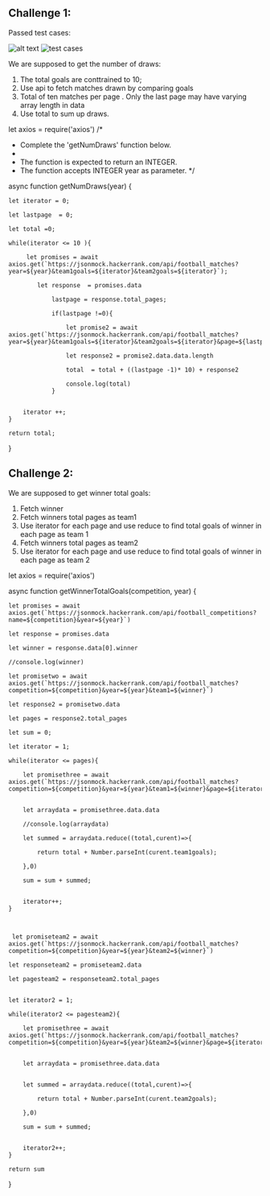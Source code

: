 ## Challenge 1:

Passed test cases:

![alt text](https://github.com/[username]/[reponame]/blob/[branch]/image.jpg?raw=true)
![test cases](https://github.com/taylorhelene/Hackerrank-certify-solutions-with-explanations/blob/main/Api%20Intermediate/images/day1/Api%20intermediate.PNG?raw=true)

We are supposed to get the number of draws:

1. The total goals are conttrained to 10;
2. Use api to fetch matches drawn by comparing goals
3. Total of ten matches per page . Only the last page may have varying array length in data
4. Use total to sum up draws.

let axios = require('axios') 
/*
 * Complete the 'getNumDraws' function below.
 *
 * The function is expected to return an INTEGER.
 * The function accepts INTEGER year as parameter.
 */

async function getNumDraws(year) {
    
    let iterator = 0;
    
    let lastpage  = 0;
    
    let total =0;
    
    while(iterator <= 10 ){
        
         let promises = await axios.get(`https://jsonmock.hackerrank.com/api/football_matches?year=${year}&team1goals=${iterator}&team2goals=${iterator}`);
    
            let response  = promises.data
   
                lastpage = response.total_pages;
                
                if(lastpage !=0){
                    
                    let promise2 = await axios.get(`https://jsonmock.hackerrank.com/api/football_matches?year=${year}&team1goals=${iterator}&team2goals=${iterator}&page=${lastpage}`);
                
                    let response2 = promise2.data.data.length
                
                    total  = total + ((lastpage -1)* 10) + response2
                
                    console.log(total)
                }
             
        
        iterator ++;
    }
    
    return total;
   

}

## Challenge 2:

We are supposed to get winner total goals:

1. Fetch winner
2. Fetch winners total pages as team1
3. Use iterator for each page and use reduce to find total goals of winner in each page as team 1
2. Fetch winners total pages as team2
3. Use iterator for each page and use reduce to find total goals of winner in each page as team 2

let axios = require('axios')

async function getWinnerTotalGoals(competition, year) {
    
    let promises = await axios.get(`https://jsonmock.hackerrank.com/api/football_competitions?name=${competition}&year=${year}`)
    
    let response = promises.data
    
    let winner = response.data[0].winner
    
    //console.log(winner)
    
    let promisetwo = await axios.get(`https://jsonmock.hackerrank.com/api/football_matches?competition=${competition}&year=${year}&team1=${winner}`)
    
    let response2 = promisetwo.data
    
    let pages = response2.total_pages
    
    let sum = 0;
    
    let iterator = 1;
    
    while(iterator <= pages){
        
        let promisethree = await axios.get(`https://jsonmock.hackerrank.com/api/football_matches?competition=${competition}&year=${year}&team1=${winner}&page=${iterator}`)
        
        
        let arraydata = promisethree.data.data
        
        //console.log(arraydata)
        
        let summed = arraydata.reduce((total,curent)=>{
            
            return total + Number.parseInt(curent.team1goals);
            
        },0)
        
        sum = sum + summed;
        
    
        iterator++;
    }
    
   
    
     let promiseteam2 = await axios.get(`https://jsonmock.hackerrank.com/api/football_matches?competition=${competition}&year=${year}&team2=${winner}`)
    
    let responseteam2 = promiseteam2.data
    
    let pagesteam2 = responseteam2.total_pages
    
    
    let iterator2 = 1;
    
    while(iterator2 <= pagesteam2){
        
        let promisethree = await axios.get(`https://jsonmock.hackerrank.com/api/football_matches?competition=${competition}&year=${year}&team2=${winner}&page=${iterator2}`)
        
        
        let arraydata = promisethree.data.data
        
        
        let summed = arraydata.reduce((total,curent)=>{
            
            return total + Number.parseInt(curent.team2goals);
            
        },0)
        
        sum = sum + summed;
        
    
        iterator2++;
    }
    
    return sum

}

